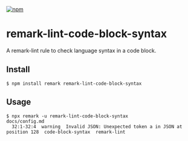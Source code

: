 [![npm](https://img.shields.io/npm/v/remark-lint-code-block-syntax?style=flat-square)](https://www.npmjs.com/package/remark-lint-code-block-syntax)

# remark-lint-code-block-syntax

A remark-lint rule to check language syntax in a code block.

## Install

```console
$ npm install remark remark-lint-code-block-syntax
```

## Usage

```console
$ npx remark -u remark-lint-code-block-syntax
docs/config.md
  32:1-32:4  warning  Invalid JSON: Unexpected token a in JSON at position 128  code-block-syntax  remark-lint
```

